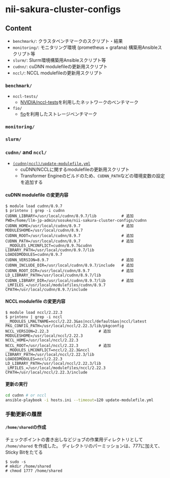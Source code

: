 # nii-sakura-cluster-configs

## Content

- `benchmark/`: クラスタベンチマークのスクリプト・結果
- `monitoring/`: モニタリング環境 (prometheus + grafana) 構築用Ansibleスクリプト等
- `slurm/`: Slurm環境構築用Ansibleスクリプト等
- `cudnn/`: cuDNN modulefileの更新用スクリプト
- `nccl/`: NCCL modulefileの更新用スクリプト

### `benchmark/`

- `nccl-tests/` 
  - [NVIDIA/nccl-tests](https://github.com/NVIDIA/nccl-tests)を利用したネットワークのベンチマーク
- `fio/`
  - [fio](https://fio.readthedocs.io/en/latest/fio_doc.html)を利用したストレージベンチマーク

### `monitoring/`

### `slurm/`

### `cudnn/` and `nccl/`

- [`(cudnn|nccl)/update-modulefile.yml`](./misc/update-cudnn-modulefile.yml)
  - cuDNN/NCCLに関するmodulefileの更新用スクリプト
  - Transformer Engineのビルドのため、`CUDNN_PATH`などの環境変数の設定を追加する

#### cuDNN modulefile の変更内容

```console
$ module load cudnn/8.9.7 
$ printenv | grep -i cudnn
CUDNN_LIBRARY=/usr/local/cudnn/8.9.7/lib           # 追加
PWD=/home/llm-jp-admin/sosuke/nii-sakura-cluster-configs/cudnn
CUDNN_HOME=/usr/local/cudnn/8.9.7                  # 追加
MODULESHOME=/usr/local/cudnn/8.9.7
CUDNN_ROOT=/usr/local/cudnn/8.9.7                  # 追加
CUDNN_PATH=/usr/local/cudnn/8.9.7                  # 追加
__MODULES_LMCONFLICT=cudnn/8.9.7&cudnn
LIBRARY_PATH=/usr/local/cudnn/8.9.7/lib
LOADEDMODULES=cudnn/8.9.7
CUDNN_VERSION=8.9.7                                # 追加
CUDNN_INCLUDE_DIR=/usr/local/cudnn/8.9.7/include   # 追加
CUDNN_ROOT_DIR=/usr/local/cudnn/8.9.7              # 追加
LD_LIBRARY_PATH=/usr/local/cudnn/8.9.7/lib
CUDNN_LIBRARY_DIR=/usr/local/cudnn/8.9.7/lib       # 追加
_LMFILES_=/usr/local/modulefiles/cudnn/8.9.7
CPATH=/usr/local/cudnn/8.9.7/include
```

#### NCCL modulefile の変更内容

```console
$ module load nccl/2.22.3 
$ printenv | grep -i nccl
__MODULES_LMALTNAME=nccl/2.22.3&as|nccl/default&as|nccl/latest
PKG_CONFIG_PATH=/usr/local/nccl/2.22.3/lib/pkgconfig
NCCL_VERSION=2.22.3                      # 追加
MODULESHOME=/usr/local/nccl/2.22.3
NCCL_HOME=/usr/local/nccl/2.22.3
NCCL_ROOT=/usr/local/nccl/2.22.3         # 追加
__MODULES_LMCONFLICT=nccl/2.22.3&nccl
LIBRARY_PATH=/usr/local/nccl/2.22.3/lib
LOADEDMODULES=nccl/2.22.3
LD_LIBRARY_PATH=/usr/local/nccl/2.22.3/lib
_LMFILES_=/usr/local/modulefiles/nccl/2.22.3
CPATH=/usr/local/nccl/2.22.3/include
```

#### 更新の実行

```bash
cd cudnn # or nccl
ansible-playbook -i hosts.ini --timeout=120 update-modulefile.yml
```

### 手動更新の履歴

#### `/home/shared`の作成

チェックポイントの書き出しなどジョブの作業用ディレクトリとして `/home/shared` を作成した。
ディレクトリのパーミッションは、777に加えて、Sticky Bitをたてる

```console
$ sudo -s
# mkdir /home/shared
# chmod 1777 /home/shared
```

